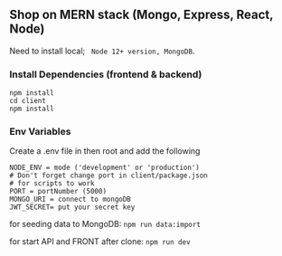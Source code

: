 ## Shop on MERN stack (Mongo, Express, React, Node)

Need to install local; ` Node 12+ version, MongoDB`.

### Install Dependencies (frontend & backend)

```
npm install
cd client
npm install
```

### Env Variables

Create a .env file in then root and add the following

```
NODE_ENV = mode ('development' or 'production')
# Don't forget change port in client/package.json
# for scripts to work
PORT = portNumber (5000)
MONGO_URI = connect to mongoDB
JWT_SECRET= put your secret key
```

for seeding data to MongoDB:
`npm run data:import`

for start API and FRONT after clone:
`npm run dev`
